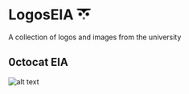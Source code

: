 # LogosEIA ![alt text](/assets/png/logo-eia-icon-x2.png)
A collection of logos and images from the university 
## 0ctocat EIA
![alt text](octocat-eia-700.png)

